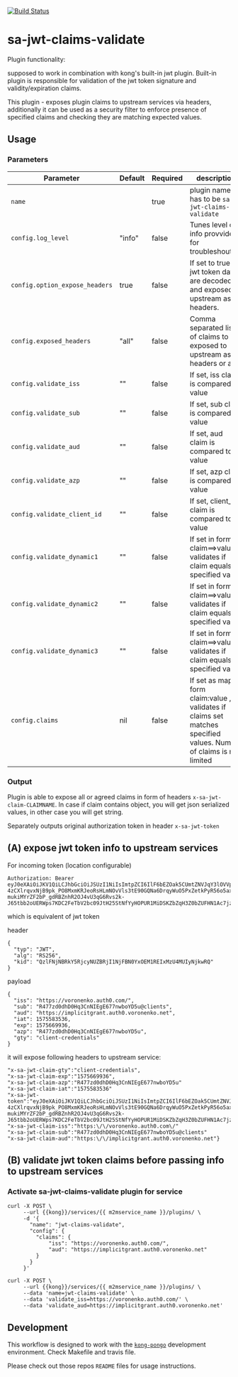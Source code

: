 [![Build Status][badge-travis-image]][badge-travis-url]

sa-jwt-claims-validate
======================

Plugin functionality:

supposed to work in combination with kong's built-in jwt plugin.
Built-in plugin is responsible for validation of the jwt token signature and validity/expiration claims.

This plugin - exposes plugin claims to upstream services via headers,
additionally it can be used as a security filter to enforce presence of
specified claims and checking they are matching expected values.

## Usage

### Parameters

| Parameter | Default  | Required | description |
| --- | --- | --- | --- |
| `name` || true | plugin name, has to be `sa-jwt-claims-validate` |
| `config.log_level` |"info"| false | Tunes level of info provvided for troubleshouting |
| `config.option_expose_headers` |true| false | If set to true all jwt token data are decoded and exposed to upstream as headers.  |
| `config.exposed_headers` |"all"| false | Comma separated list of claims to be exposed to upstream as headers or all |
| `config.validate_iss` |""| false | If set, iss claim is compared to value |
| `config.validate_sub` |""| false | If set, sub claim is compared to value |
| `config.validate_aud` |""| false | If set, aud claim is compared to value |
| `config.validate_azp` |""| false | If set, azp claim is compared to value |
| `config.validate_client_id` |""| false | If set, client_id claim is compared to value |
| `config.validate_dynamic1` |""| false | If set in form claim==>value , validates if claim equals specified value |
| `config.validate_dynamic2` |""| false | If set in form claim==>value , validates if claim equals specified value |
| `config.validate_dynamic3` |""| false | If set in form claim==>value , validates if claim equals specified value |
| `config.claims` |nil| false | If set as map form claim:value , validates if claims set matches specified values. Number of claims is not limited |

### Output

Plugin is able to expose all or agreed claims in form of headers `x-sa-jwt-claim-CLAIMNAME`. In case if claim contains object, you will get json serialized values, in other case you will get string.

Separately outputs original authorization token in header `x-sa-jwt-token`


## (A) expose jwt token info to upstream services

For incoming token (location configurable)
```
Authorization: Bearer eyJ0eXAiOiJKV1QiLCJhbGciOiJSUzI1NiIsImtpZCI6IlF6bEZOak5CUmtZNVJqY3lOVVpCUmpJMU5qRkJOMFl4T0VNMVJFSXhNelU0TVVJeU5qa3dSUSJ9.eyJpc3MiOiJodHRwczovL3Zvcm9uZW5rby5hdXRoMC5jb20vIiwic3ViIjoiUjQ3N3pkMGRoRDBIcTNDbk5JRWdFNjc3bndib1lENXVAY2xpZW50cyIsImF1ZCI6Imh0dHBzOi8vaW1wbGljaXRncmFudC5hdXRoMC52b3JvbmVua28ubmV0IiwiaWF0IjoxNTc1NTgzNTM2LCJleHAiOjE1NzU2Njk5MzYsImF6cCI6IlI0Nzd6ZDBkaEQwSHEzQ25OSUVnRTY3N253Ym9ZRDV1IiwiZ3R5IjoiY2xpZW50LWNyZWRlbnRpYWxzIn0.aIx7LnT7aFPxmK4wCXxxGhEKrxPsGlZ3azEFykynkf6hfyb-4zCXlrqvxNjB9pk_PO8MxmKRJeoRsHLmNOvVls3tE90GQNa6DrqyWuO5PxZetkPyR56o5axt4PddZlop-mukiMYrZF2bP_gdRBZnhR2OJ4vU3qG6Rvs2k-J65tbb2oUERWps7KDC2FeTbV2bc09JtH25StNfYyHOPUR1MiDSKZbZqH3Z0bZUFHN1Ac7jznU3xUV8yEPTy7hQwOWUK5CxUSvd_s4RlTLKsHdAQWWxoDPRvxldwPXtxc7n13hwQPslJNR1ScbREcgJo4zPOcVM_uzTk1ygczLJCzvdsA
```

which is equivalent of jwt token

header
```
{
  "typ": "JWT",
  "alg": "RS256",
  "kid": "QzlFNjNBRkY5RjcyNUZBRjI1NjFBN0YxOEM1REIxMzU4MUIyNjkwRQ"
}
```

payload
```
{
  "iss": "https://voronenko.auth0.com/",
  "sub": "R477zd0dhD0Hq3CnNIEgE677nwboYD5u@clients",
  "aud": "https://implicitgrant.auth0.voronenko.net",
  "iat": 1575583536,
  "exp": 1575669936,
  "azp": "R477zd0dhD0Hq3CnNIEgE677nwboYD5u",
  "gty": "client-credentials"
}
```


it will expose following headers to upstream service:

```
"x-sa-jwt-claim-gty":"client-credentials",
"x-sa-jwt-claim-exp":"1575669936",
"x-sa-jwt-claim-azp":"R477zd0dhD0Hq3CnNIEgE677nwboYD5u"
"x-sa-jwt-claim-iat":"1575583536"
"x-sa-jwt-token":"eyJ0eXAiOiJKV1QiLCJhbGciOiJSUzI1NiIsImtpZCI6IlF6bEZOak5CUmtZNVJqY3lOVVpCUmpJMU5qRkJOMFl4T0VNMVJFSXhNelU0TVVJeU5qa3dSUSJ9.eyJpc3MiOiJodHRwczovL3Zvcm9uZW5rby5hdXRoMC5jb20vIiwic3ViIjoiUjQ3N3pkMGRoRDBIcTNDbk5JRWdFNjc3bndib1lENXVAY2xpZW50cyIsImF1ZCI6Imh0dHBzOi8vaW1wbGljaXRncmFudC5hdXRoMC52b3JvbmVua28ubmV0IiwiaWF0IjoxNTc1NTgzNTM2LCJleHAiOjE1NzU2Njk5MzYsImF6cCI6IlI0Nzd6ZDBkaEQwSHEzQ25OSUVnRTY3N253Ym9ZRDV1IiwiZ3R5IjoiY2xpZW50LWNyZWRlbnRpYWxzIn0.aIx7LnT7aFPxmK4wCXxxGhEKrxPsGlZ3azEFykynkf6hfyb-4zCXlrqvxNjB9pk_PO8MxmKRJeoRsHLmNOvVls3tE90GQNa6DrqyWuO5PxZetkPyR56o5axt4PddZlop-mukiMYrZF2bP_gdRBZnhR2OJ4vU3qG6Rvs2k-J65tbb2oUERWps7KDC2FeTbV2bc09JtH25StNfYyHOPUR1MiDSKZbZqH3Z0bZUFHN1Ac7jznU3xUV8yEPTy7hQwOWUK5CxUSvd_s4RlTLKsHdAQWWxoDPRvxldwPXtxc7n13hwQPslJNR1ScbREcgJo4zPOcVM_uzTk1ygczLJCzvdsA"
"x-sa-jwt-claim-iss":"https:\/\/voronenko.auth0.com\/"
"x-sa-jwt-claim-sub":"R477zd0dhD0Hq3CnNIEgE677nwboYD5u@clients"
"x-sa-jwt-claim-aud":"https:\/\/implicitgrant.auth0.voronenko.net"}
```


## (B) validate jwt token claims before passing info to upstream services



### Activate sa-jwt-claims-validate plugin for service

```
curl -X POST \
     --url {{kong}}/services/{{ m2mservice_name }}/plugins/ \
     -d '{
       "name": "jwt-claims-validate",
       "config": {
         "claims": {
             "iss": "https://voronenko.auth0.com/",
             "aud": "https://implicitgrant.auth0.voronenko.net"
         }
       }
     }'
```

```
curl -X POST \
     --url {{kong}}/services/{{ m2mservice_name }}/plugins/ \
     --data 'name=jwt-claims-validate' \
     --data 'validate_iss=https://voronenko.auth0.com/' \
     --data 'validate_aud=https://implicitgrant.auth0.voronenko.net'
```


## Development
This workflow is designed to work with the
[`kong-pongo`](https://github.com/Kong/kong-pongo) development environment.
Check Makefile and travis file.

Please check out those repos `README` files for usage instructions.

[badge-travis-url]: https://travis-ci.com/voronenko/kong-plugin-sa-jwt-claims-validate/branches
[badge-travis-image]: https://travis-ci.com/voronenko/kong-plugin-sa-jwt-claims-validate.svg?branch=master
